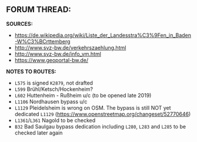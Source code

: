 ﻿**FORUM THREAD:**
- 


**SOURCES:**
- https://de.wikipedia.org/wiki/Liste_der_Landesstra%C3%9Fen_in_Baden-W%C3%BCrttemberg
- http://www.svz-bw.de/verkehrszaehlung.html
- http://www.svz-bw.de/info_vm.html
- https://www.geoportal-bw.de/


**NOTES TO ROUTES:**
- `L575` is signed `K2879`, not drafted
- `L599` Brühl/Ketsch/Hockenheim?
- `L602` Huttenheim - Rußheim u/c (to be opened late 2019)
- `L1106` Nordhausen bypass u/c
- `L1129` Pleidelsheim is wrong on OSM. The bypass is still NOT yet dedicated `L1129` (https://www.openstreetmap.org/changeset/52770646)
- `L1361`/`L361` Nagold to be checked
- `B32` Bad Saulgau bypass dedication including `L280`, `L283` and `L285` to be checked later again
